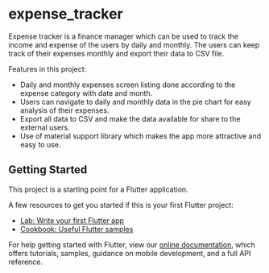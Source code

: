 # expense_tracker

Expense tracker is a finance manager which can be used to track the income and expense of the users by daily and monthly.
The users can keep track of their expenses monthly and export their data to CSV file.

Features in this project:

  * Daily and monthly expenses screen listing done according to the expense category with date and month.
  * Users can navigate to daily and monthly data in the pie chart for easy analysis of their expenses.
  * Export all data to CSV and make the data available for share to the external users.
  * Use of material support library which makes the app more attractive and easy to use.


## Getting Started

This project is a starting point for a Flutter application.

A few resources to get you started if this is your first Flutter project:

- [Lab: Write your first Flutter app](https://flutter.dev/docs/get-started/codelab)
- [Cookbook: Useful Flutter samples](https://flutter.dev/docs/cookbook)

For help getting started with Flutter, view our
[online documentation](https://flutter.dev/docs), which offers tutorials,
samples, guidance on mobile development, and a full API reference.
